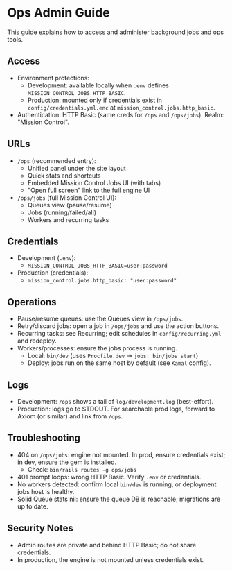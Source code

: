 # Ops Admin Guide

This guide explains how to access and administer background jobs and ops tools.

## Access

- Environment protections:
  - Development: available locally when `.env` defines `MISSION_CONTROL_JOBS_HTTP_BASIC`.
  - Production: mounted only if credentials exist in `config/credentials.yml.enc` at
    `mission_control.jobs.http_basic`.
- Authentication: HTTP Basic (same creds for `/ops` and `/ops/jobs`). Realm: "Mission Control".

## URLs

- `/ops` (recommended entry):
  - Unified panel under the site layout
  - Quick stats and shortcuts
  - Embedded Mission Control Jobs UI (with tabs)
  - "Open full screen" link to the full engine UI
- `/ops/jobs` (full Mission Control UI):
  - Queues view (pause/resume)
  - Jobs (running/failed/all)
  - Workers and recurring tasks

## Credentials

- Development (`.env`):
  - `MISSION_CONTROL_JOBS_HTTP_BASIC=user:password`
- Production (credentials):
  - `mission_control.jobs.http_basic: "user:password"`

## Operations

- Pause/resume queues: use the Queues view in `/ops/jobs`.
- Retry/discard jobs: open a job in `/ops/jobs` and use the action buttons.
- Recurring tasks: see Recurring; edit schedules in `config/recurring.yml` and redeploy.
- Workers/processes: ensure the jobs process is running.
  - Local: `bin/dev` (uses `Procfile.dev` → `jobs: bin/jobs start`)
  - Deploy: jobs run on the same host by default (see `Kamal` config).

## Logs

- Development: `/ops` shows a tail of `log/development.log` (best-effort).
- Production: logs go to STDOUT. For searchable prod logs, forward to Axiom (or similar) and link
  from `/ops`.

## Troubleshooting

- 404 on `/ops/jobs`: engine not mounted. In prod, ensure credentials exist; in dev, ensure the gem
  is installed.
  - Check: `bin/rails routes -g ops/jobs`
- 401 prompt loops: wrong HTTP Basic. Verify `.env` or credentials.
- No workers detected: confirm local `bin/dev` is running, or deployment jobs host is healthy.
- Solid Queue stats nil: ensure the queue DB is reachable; migrations are up to date.

## Security Notes

- Admin routes are private and behind HTTP Basic; do not share credentials.
- In production, the engine is not mounted unless credentials exist.

